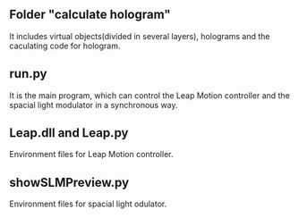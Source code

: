 ## Folder "calculate hologram" 
It includes virtual objects(divided in several layers), holograms and the caculating code for hologram.
## run.py 
It is the main program, which can control the Leap Motion controller and the spacial light modulator in a synchronous way.
## Leap.dll and Leap.py
Environment files for Leap Motion controller.
## showSLMPreview.py 
Environment files for spacial light odulator.
